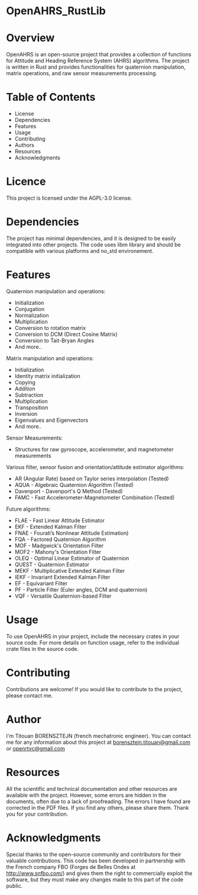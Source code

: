 # OpenAHRS_RustLib

# Overview
OpenAHRS is an open-source project that provides a collection of functions for Attitude and Heading Reference System (AHRS) algorithms. The project is written in Rust and provides functionalities for quaternion manipulation, matrix operations, and raw sensor measurements processing.

# Table of Contents
- License
- Dependencies
- Features
- Usage
- Contributing
- Authors
- Resources
- Acknowledgments

# Licence
This project is licensed under the AGPL-3.0 license.

# Dependencies
The project has minimal dependencies, and it is designed to be easily integrated into other projects. The code uses libm library and should be compatible with various platforms and no_std environement.

# Features

Quaternion manipulation and operations:
- Initialization
- Conjugation
- Normalization
- Multiplication
- Conversion to rotation matrix
- Conversion to DCM (Direct Cosine Matrix)
- Conversion to Tait-Bryan Angles
- And more..

Matrix manipulation and operations:
- Initialization
- Identity matrix initialization
- Copying
- Addition
- Subtraction
- Multiplication
- Transposition
- Inversion
- Eigenvalues and Eigenvectors
- And more..

Sensor Measurements:
- Structures for raw gyroscope, accelerometer, and magnetometer measurements

Various filter, sensor fusion and orientation/attitude estimator algorithms:
- AR (Angular Rate) based on Taylor series interpolation (Tested)
- AQUA - Algebraic Quaternion Algorithm (Tested)
- Davenport - Davenport's Q Method (Tested)
- FAMC - Fast Accelerometer-Magnetometer Combination (Tested)

Future algorithms:
- FLAE - Fast Linear Attitude Estimator
- EKF - Extended Kalman Filter
- FNAE - Fourati’s Nonlinear Attitude Estimation)
- FQA - Factored Quaternion Algorithm
- MOF - Madgwick's Orientation Filter
- MOF2 - Mahony's Orientation Filter
- OLEQ - Optimal Linear Estimator of Quaternion
- QUEST - Quaternion Estimator
- MEKF - Multiplicative Extended Kalman Filter
- IEKF - Invariant Extended Kalman Filter
- EF - Equivariant Filter
- PF - Particle Filter (Euler angles, DCM and quaternion)
- VQF - Versatile Quaternion-based Filter

# Usage
To use OpenAHRS in your project, include the necessary crates in your source code. For more details on function usage, refer to the individual crate files in the source code.

# Contributing
Contributions are welcome! If you would like to contribute to the project, please contact me.

# Author
I'm Titouan BORENSZTEJN (french mechatronic engineer). You can contact me for any information about this project at <borensztejn.titouan@gmail.com> or <openrtvc@gmail.com>

# Resources
All the scientific and technical documentation and other resources are available with the project. However, some errors are hidden in the documents, often due to a lack of proofreading. The errors I have found are corrected in the PDF files. If you find any others, please share them. Thank you for your contribution.

# Acknowledgments
Special thanks to the open-source community and contributors for their valuable contributions. This code has been developed in partnership with the French company FBO (Forges de Belles Ondes at <http://www.snfbo.com/>) and gives them the right to commercially exploit the software, but they must make any changes made to this part of the code public.
